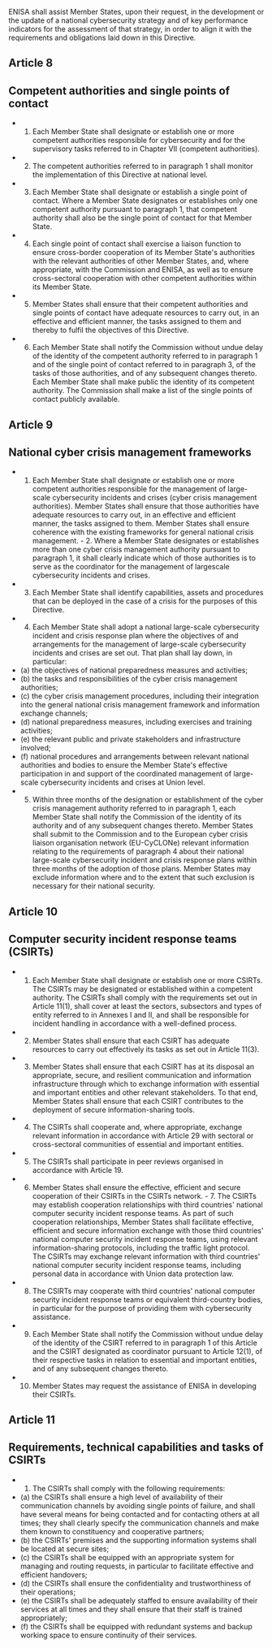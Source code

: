 ENISA  shall  assist  Member  States,  upon  their request, in the development or  the update of a national cybersecurity strategy and of key performance indicators for  the assessment of that strategy, in order to align it with the requirements and obligations laid down in this Directive.
## Article 8
## Competent authorities and single points of contact
- 1. Each Member State shall designate or establish one or more competent authorities responsible for cybersecurity and for the supervisory tasks referred to in Chapter VII (competent authorities).
- 2. The competent authorities referred to in paragraph 1 shall monitor the implementation of this Directive at national level.
- 3. Each  Member  State  shall  designate  or  establish  a  single  point  of  contact.  Where  a  Member  State  designates  or establishes only one competent authority pursuant to paragraph 1, that competent authority shall also be the single point of contact for that Member State.
- 4. Each single point of contact shall exercise a liaison function to ensure cross-border cooperation of its Member State's authorities with the relevant authorities of other Member States, and, where appropriate, with the Commission and ENISA, as well as to ensure cross-sectoral cooperation with other competent authorities within its Member State.
- 5. Member States shall ensure that their competent authorities and single points of contact have adequate resources to carry  out,  in  an  effective  and  efficient  manner,  the  tasks  assigned  to  them  and  thereby  to  fulfil  the  objectives  of  this Directive.
- 6. Each  Member  State  shall  notify  the  Commission  without  undue  delay  of  the  identity  of  the  competent  authority referred to in paragraph 1 and of the single point of contact referred to in paragraph 3, of the tasks of those authorities, and of any subsequent changes thereto. Each Member State shall make public the identity of its competent authority. The Commission shall make a list of the single points of contact publicly available.
## Article 9
## National cyber crisis management frameworks
- 1. Each Member State shall designate or establish one or more competent authorities responsible for the management of large-scale cybersecurity incidents and crises (cyber crisis management authorities). Member States shall ensure that those authorities have adequate resources to carry out, in an effective and efficient manner, the tasks assigned to them. Member States shall ensure coherence with the existing frameworks for general national crisis management. - 2. Where  a  Member  State  designates  or  establishes  more  than  one  cyber  crisis  management  authority  pursuant  to paragraph 1, it shall clearly indicate which of those authorities is to serve as the coordinator for the management of  largescale cybersecurity incidents and crises.
- 3. Each Member State shall identify capabilities, assets and procedures that can be deployed in the case of a crisis for the purposes of this Directive.
- 4. Each  Member  State  shall  adopt  a  national  large-scale  cybersecurity  incident  and  crisis  response  plan  where  the objectives of and arrangements for the management of large-scale cybersecurity incidents and crises are set out. That plan shall lay down, in particular:
- (a) the objectives of national preparedness measures and activities;
- (b) the tasks and responsibilities of the cyber crisis management authorities;
- (c) the  cyber  crisis  management  procedures,  including  their  integration  into  the  general  national  crisis  management framework and information exchange channels;
- (d) national preparedness measures, including exercises and training activities;
- (e) the relevant public and private stakeholders and infrastructure involved;
- (f) national procedures and arrangements between relevant national authorities and bodies to ensure the Member State's effective participation in and support of the coordinated management of large-scale cybersecurity incidents and crises at Union level.
- 5. Within  three  months  of  the  designation  or  establishment  of  the  cyber  crisis  management  authority  referred  to  in paragraph 1, each Member State shall notify the Commission of the identity of its authority and of any subsequent changes thereto.  Member  States  shall  submit  to  the  Commission  and  to  the  European  cyber  crisis  liaison  organisation  network (EU-CyCLONe)  relevant  information  relating  to  the  requirements  of  paragraph  4  about  their national large-scale cybersecurity incident and crisis response plans within three months of the adoption of those plans. Member States may exclude information where and to the extent that such exclusion is necessary for their national security.
## Article 10
## Computer security incident response teams (CSIRTs)
- 1. Each Member State shall designate or establish one or  more CSIRTs. The CSIRTs may be designated or established within a competent authority. The CSIRTs shall comply with the requirements set out in Article 11(1), shall cover at least the sectors, subsectors and types of entity referred to in Annexes I and II, and shall be responsible for incident handling in accordance with a well-defined process.
- 2. Member States  shall  ensure  that  each  CSIRT  has  adequate  resources  to  carry  out  effectively  its  tasks  as  set  out  in Article 11(3).
- 3. Member States shall ensure that each CSIRT has at its disposal an appropriate, secure, and resilient communication and  information  infrastructure  through  which  to  exchange  information  with  essential  and  important  entities  and  other relevant  stakeholders.  To  that  end,  Member  States  shall  ensure  that  each  CSIRT contributes  to  the  deployment  of  secure information-sharing tools.
- 4. The  CSIRTs  shall  cooperate  and,  where  appropriate,  exchange  relevant  information  in  accordance  with  Article  29 with sectoral or cross-sectoral communities of essential and important entities.
- 5. The CSIRTs shall participate in peer reviews organised in accordance with Article 19.
- 6. Member States shall ensure the effective, efficient and secure cooperation of their CSIRTs in the CSIRTs network. - 7. The  CSIRTs  may  establish  cooperation  relationships  with  third  countries'  national  computer  security  incident response  teams.  As  part  of  such  cooperation  relationships,  Member  States  shall  facilitate  effective,  efficient  and  secure information  exchange  with  those  third  countries'  national  computer  security  incident  response  teams,  using  relevant information-sharing  protocols,  including  the  traffic  light  protocol.  The  CSIRTs  may  exchange  relevant  information  with third  countries'  national  computer  security  incident  response  teams,  including  personal  data  in  accordance  with  Union data protection law.
- 8. The CSIRTs may cooperate with third countries'  national computer security incident response  teams  or equivalent third-country bodies, in particular for the purpose of providing them with cybersecurity assistance.
- 9. Each  Member  State  shall  notify  the  Commission  without  undue  delay  of  the  identity  of  the  CSIRT  referred  to  in paragraph 1 of this Article and the CSIRT designated as coordinator pursuant to Article 12(1), of their respective tasks in relation to essential and important entities, and of any subsequent changes thereto.
- 10. Member States may request the assistance of ENISA in developing their CSIRTs.
## Article 11
## Requirements, technical capabilities and tasks of CSIRTs
- 1. The CSIRTs shall comply with the following requirements:
- (a) the CSIRTs shall ensure a high level of availability of their communication channels by avoiding single points of failure, and shall have several means for being contacted and for contacting others at all times; they shall clearly specify the communication channels and make them known to constituency and cooperative partners;
- (b) the CSIRTs' premises and the supporting information systems shall be located at secure sites;
- (c) the CSIRTs shall be equipped with an appropriate system for managing and routing requests, in particular to facilitate effective and efficient handovers;
- (d) the CSIRTs shall ensure the confidentiality and trustworthiness of their operations;
- (e) the CSIRTs shall be adequately staffed to ensure availability of their services at all times and they shall ensure that their staff is trained appropriately;
- (f) the CSIRTs shall be equipped with redundant systems and backup working space to ensure continuity of their services.
